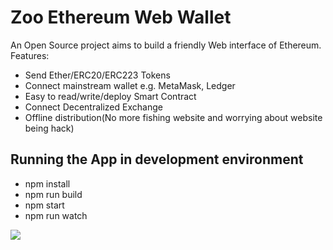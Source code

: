 # Zoo Ethereum Web Wallet

An Open Source project aims to build a friendly Web interface of Ethereum. Features:

- Send Ether/ERC20/ERC223 Tokens
- Connect mainstream wallet e.g. MetaMask, Ledger
- Easy to read/write/deploy Smart Contract
- Connect Decentralized Exchange
- Offline distribution(No more fishing website and worrying about website being hack)

## Running the App in development environment

- npm install
- npm run build
- npm start
- npm run watch

![](https://i.imgur.com/IIcY9dE.png)
